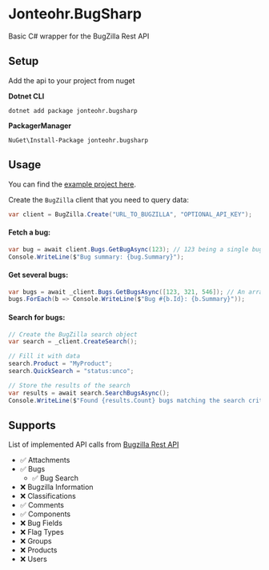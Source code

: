 # Jonteohr.BugSharp
Basic C# wrapper for the BugZilla Rest API 

## Setup
Add the api to your project from nuget

**Dotnet CLI**
```
dotnet add package jonteohr.bugsharp
```
**PackagerManager**
```
NuGet\Install-Package jonteohr.bugsharp
```

## Usage
You can find the [example project here](Example).

Create the `BugZilla` client that you need to query data:
```csharp
var client = BugZilla.Create("URL_TO_BUGZILLA", "OPTIONAL_API_KEY");
```

#### Fetch a bug:
```csharp
var bug = await client.Bugs.GetBugAsync(123); // 123 being a single bug ID
Console.WriteLine($"Bug summary: {bug.Summary}");
```

#### Get several bugs:
```csharp
var bugs = await _client.Bugs.GetBugsAsync([123, 321, 546]); // An array of bug IDs
bugs.ForEach(b => Console.WriteLine($"Bug #{b.Id}: {b.Summary}"));
```

#### Search for bugs:
```csharp
// Create the BugZilla search object
var search = _client.CreateSearch();

// Fill it with data
search.Product = "MyProduct";
search.QuickSearch = "status:unco";

// Store the results of the search
var results = await search.SearchBugsAsync();
Console.WriteLine($"Found {results.Count} bugs matching the search criteria!");
```

## Supports
List of implemented API calls from [Bugzilla Rest API](https://bugzilla.readthedocs.io/en/5.2/api/core/v1/index.html)
- ✅ Attachments
- ✅ Bugs
  - ✅ Bug Search
- ❌ Bugzilla Information
- ❌ Classifications
- ✅ Comments
- ✅ Components
- ❌ Bug Fields
- ❌ Flag Types
- ❌ Groups
- ❌ Products
- ❌ Users